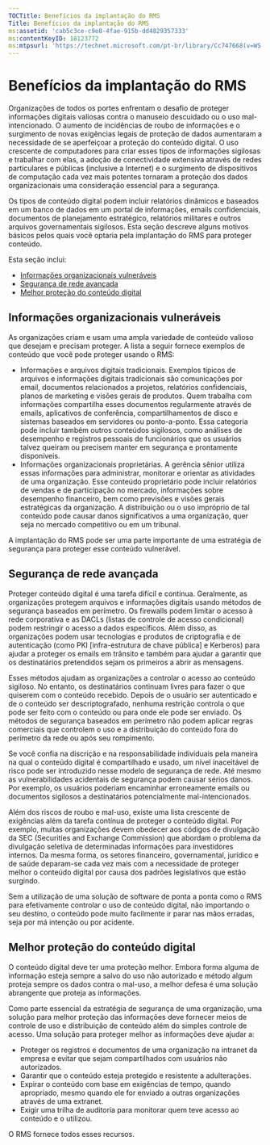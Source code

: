 ```yaml
---
TOCTitle: Benefícios da implantação do RMS
Title: Benefícios da implantação do RMS
ms:assetid: 'cab5c3ce-c9e8-4fae-915b-dd4829357333'
ms:contentKeyID: 18123772
ms:mtpsurl: 'https://technet.microsoft.com/pt-br/library/Cc747668(v=WS.10)'
---
```


Benefícios da implantação do RMS
================================

Organizações de todos os portes enfrentam o desafio de proteger informações digitais valiosas contra o manuseio descuidado ou o uso mal-intencionado. O aumento de incidências de roubo de informações e o surgimento de novas exigências legais de proteção de dados aumentaram a necessidade de se aperfeiçoar a proteção do conteúdo digital. O uso crescente de computadores para criar esses tipos de informações sigilosas e trabalhar com elas, a adoção de conectividade extensiva através de redes particulares e públicas (inclusive a Internet) e o surgimento de dispositivos de computação cada vez mais potentes tornaram a proteção dos dados organizacionais uma consideração essencial para a segurança.

Os tipos de conteúdo digital podem incluir relatórios dinâmicos e baseados em um banco de dados em um portal de informações, emails confidenciais, documentos de planejamento estratégico, relatórios militares e outros arquivos governamentais sigilosos. Esta seção descreve alguns motivos básicos pelos quais você optaria pela implantação do RMS para proteger conteúdo.

Esta seção inclui:

-   [Informações organizacionais vulneráveis](#bkmk_2)
-   [Segurança de rede avançada](#bkmk_3)
-   [Melhor proteção do conteúdo digital](#bkmk_4)

<span id="BKMK_2"></span>
Informações organizacionais vulneráveis
---------------------------------------

As organizações criam e usam uma ampla variedade de conteúdo valioso que desejam e precisam proteger. A lista a seguir fornece exemplos de conteúdo que você pode proteger usando o RMS:

-   Informações e arquivos digitais tradicionais. Exemplos típicos de arquivos e informações digitais tradicionais são comunicações por email, documentos relacionados a projetos, relatórios confidenciais, planos de marketing e visões gerais de produtos. Quem trabalha com informações compartilha esses documentos regularmente através de emails, aplicativos de conferência, compartilhamentos de disco e sistemas baseados em servidores ou ponto-a-ponto. Essa categoria pode incluir também outros conteúdos sigilosos, como análises de desempenho e registros pessoais de funcionários que os usuários talvez queiram ou precisem manter em segurança e prontamente disponíveis.
-   Informações organizacionais proprietárias. A gerência sênior utiliza essas informações para administrar, monitorar e orientar as atividades de uma organização. Esse conteúdo proprietário pode incluir relatórios de vendas e de participação no mercado, informações sobre desempenho financeiro, bem como previsões e visões gerais estratégicas da organização. A distribuição ou o uso impróprio de tal conteúdo pode causar danos significativos a uma organização, quer seja no mercado competitivo ou em um tribunal.

A implantação do RMS pode ser uma parte importante de uma estratégia de segurança para proteger esse conteúdo vulnerável.

<span id="BKMK_3"></span>
Segurança de rede avançada
--------------------------

Proteger conteúdo digital é uma tarefa difícil e contínua. Geralmente, as organizações protegem arquivos e informações digitais usando métodos de segurança baseados em perímetro. Os firewalls podem limitar o acesso à rede corporativa e as DACLs (listas de controle de acesso condicional) podem restringir o acesso a dados específicos. Além disso, as organizações podem usar tecnologias e produtos de criptografia e de autenticação (como PKI \[infra-estrutura de chave pública\] e Kerberos) para ajudar a proteger os emails em trânsito e também para ajudar a garantir que os destinatários pretendidos sejam os primeiros a abrir as mensagens.

Esses métodos ajudam as organizações a controlar o acesso ao conteúdo sigiloso. No entanto, os destinatários continuam livres para fazer o que quiserem com o conteúdo recebido. Depois de o usuário ser autenticado e de o conteúdo ser descriptografado, nenhuma restrição controla o que pode ser feito com o conteúdo ou para onde ele pode ser enviado. Os métodos de segurança baseados em perímetro não podem aplicar regras comerciais que controlem o uso e a distribuição do conteúdo fora do perímetro da rede ou após seu rompimento.

Se você confia na discrição e na responsabilidade individuais pela maneira na qual o conteúdo digital é compartilhado e usado, um nível inaceitável de risco pode ser introduzido nesse modelo de segurança de rede. Até mesmo as vulnerabilidades acidentais de segurança podem causar sérios danos. Por exemplo, os usuários poderiam encaminhar erroneamente emails ou documentos sigilosos a destinatários potencialmente mal-intencionados.

Além dos riscos de roubo e mal-uso, existe uma lista crescente de exigências além da tarefa contínua de proteger o conteúdo digital. Por exemplo, muitas organizações devem obedecer aos códigos de divulgação da SEC (Securities and Exchange Commission) que abordam o problema da divulgação seletiva de determinadas informações para investidores internos. Da mesma forma, os setores financeiro, governamental, jurídico e de saúde deparam-se cada vez mais com a necessidade de proteger melhor o conteúdo digital por causa dos padrões legislativos que estão surgindo.

Sem a utilização de uma solução de software de ponta a ponta como o RMS para efetivamente controlar o uso de conteúdo digital, não importando o seu destino, o conteúdo pode muito facilmente ir parar nas mãos erradas, seja por má intenção ou por acidente.

<span id="BKMK_4"></span>
Melhor proteção do conteúdo digital
-----------------------------------

O conteúdo digital deve ter uma proteção melhor. Embora forma alguma de informação esteja sempre a salvo do uso não autorizado e método algum proteja sempre os dados contra o mal-uso, a melhor defesa é uma solução abrangente que proteja as informações.

Como parte essencial da estratégia de segurança de uma organização, uma solução para melhor proteção das informações deve fornecer meios de controle de uso e distribuição de conteúdo além do simples controle de acesso. Uma solução para proteger melhor as informações deve ajudar a:

-   Proteger os registros e documentos de uma organização na intranet da empresa e evitar que sejam compartilhados com usuários não autorizados.
-   Garantir que o conteúdo esteja protegido e resistente a adulterações.
-   Expirar o conteúdo com base em exigências de tempo, quando apropriado, mesmo quando ele for enviado a outras organizações através de uma extranet.
-   Exigir uma trilha de auditoria para monitorar quem teve acesso ao conteúdo e o utilizou.

O RMS fornece todos esses recursos.
